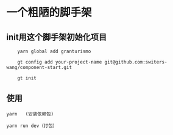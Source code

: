 # 一个粗陋的脚手架

##  init用这个脚手架初始化项目

```
    yarn global add granturismo

    gt config add your-project-name git@github.com:switers-wang/component-start.git

    gt init
```

##  使用

```
yarn   (安装依赖包)

yarn run dev（打包）

```
